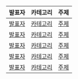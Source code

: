 |   발표자   |   카테고리   | 주제     |
| :--------: | :----------: | :------- |
| [발표자]() | [카테고리]() | [주제]() |
| [발표자]() | [카테고리]() | [주제]() |
| [발표자]() | [카테고리]() | [주제]() |
| [발표자]() | [카테고리]() | [주제]() |
| [발표자]() | [카테고리]() | [주제]() |
